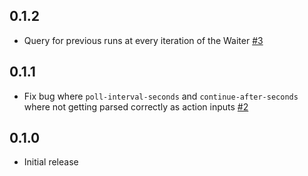 ## 0.1.2

* Query for previous runs at every iteration of the Waiter [#3](https://github.com/softprops/turnstyle/pull/4)

## 0.1.1

* Fix bug where `poll-interval-seconds` and `continue-after-seconds` where not getting parsed correctly as action inputs [#2](https://github.com/softprops/turnstyle/pull/2)

## 0.1.0

* Initial release